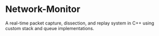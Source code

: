 # Network-Monitor
A real-time packet capture, dissection, and replay system in C++ using custom stack and queue implementations.
